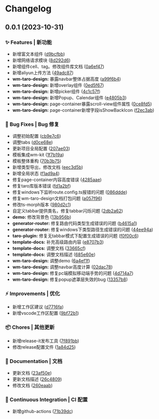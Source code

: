 # Changelog

## 0.0.1 (2023-10-31)


### ✨ Features | 新功能

* 新增富文本组件 ([d9bcfbb](https://codeup.aliyun.com/5f855dfb1858a17210466fd0/wuhang-meimeng-development/wm-taro-template/commit/d9bcfbb1fca59b312a7e753f0f5f833f5b7a1863))
* 新增网络请求模块 ([8d292d6](https://codeup.aliyun.com/5f855dfb1858a17210466fd0/wuhang-meimeng-development/wm-taro-template/commit/8d292d6c005124775fdb61bc6260fea740b12c10))
* 新增组件cell、tag。修改组件库文档 ([0a6ef47](https://codeup.aliyun.com/5f855dfb1858a17210466fd0/wuhang-meimeng-development/wm-taro-template/commit/0a6ef47c80fb955e1471bef668d3dba1063aa41f))
* 新增aliyun上传方法 ([49adc87](https://codeup.aliyun.com/5f855dfb1858a17210466fd0/wuhang-meimeng-development/wm-taro-template/commit/49adc87334dde735fb7494fe4d517c670c95e416))
* **wm-taro-design:** 暴露navbar整体占据高度 ([a99f6b4](https://codeup.aliyun.com/5f855dfb1858a17210466fd0/wuhang-meimeng-development/wm-taro-template/commit/a99f6b4806cf9aa111a18f26355e1fae0684169c))
* **wm-taro-design:** 新增overlay组件 ([0ed5f67](https://codeup.aliyun.com/5f855dfb1858a17210466fd0/wuhang-meimeng-development/wm-taro-template/commit/0ed5f67913c51ebe1fdb506941df443c56b6e912))
* **wm-taro-design:** 新增picker组件 ([4c1c57f](https://codeup.aliyun.com/5f855dfb1858a17210466fd0/wuhang-meimeng-development/wm-taro-template/commit/4c1c57f921bc360a3da14d0a13b47cc510c03d03))
* **wm-taro-design:** 新增Popup、Calendar组件 ([e4805b3](https://codeup.aliyun.com/5f855dfb1858a17210466fd0/wuhang-meimeng-development/wm-taro-template/commit/e4805b36d9604e7d978f259f640c9cbcf2b159b0))
* **wm-taro-design:** page-container暴露scroll-view组件属性 ([0ce8fd5](https://codeup.aliyun.com/5f855dfb1858a17210466fd0/wuhang-meimeng-development/wm-taro-template/commit/0ce8fd589a7438dfb1b895c4a1961fb653ca2c26))
* **wm-taro-design:** page-container新增字段isShowBackIcon ([f2ec3ab](https://codeup.aliyun.com/5f855dfb1858a17210466fd0/wuhang-meimeng-development/wm-taro-template/commit/f2ec3abd7c10ee1b70a9fb6efb4deaba3b5819cb))


### 🐛 Bug Fixes | Bug 修复

* 调整初始配置 ([cb9e7c6](https://codeup.aliyun.com/5f855dfb1858a17210466fd0/wuhang-meimeng-development/wm-taro-template/commit/cb9e7c61e8a0a9393e381bf2054a6c2ec8747780))
* 调整tabs ([d0ce68e](https://codeup.aliyun.com/5f855dfb1858a17210466fd0/wuhang-meimeng-development/wm-taro-template/commit/d0ce68e948482e10dec22983fc4bfababd72ab83))
* 更新项目全局配置 ([207ae03](https://codeup.aliyun.com/5f855dfb1858a17210466fd0/wuhang-meimeng-development/wm-taro-template/commit/207ae03a2b2c9692573aee88281b339073a3ec1c))
* 模板集成wm-kit ([1f7b19a](https://codeup.aliyun.com/5f855dfb1858a17210466fd0/wuhang-meimeng-development/wm-taro-template/commit/1f7b19ab4ec630508a06003b92f0926aeb6376c8))
* 模板整体重构 ([70b3b75](https://codeup.aliyun.com/5f855dfb1858a17210466fd0/wuhang-meimeng-development/wm-taro-template/commit/70b3b75b43612a088cd9fc71897d26c47689a688))
* 新增类型导出，修改文档 ([eec3d5b](https://codeup.aliyun.com/5f855dfb1858a17210466fd0/wuhang-meimeng-development/wm-taro-template/commit/eec3d5b9ccb7db09e63e81906c6c732a1a1887ae))
* 新增全局状态 ([f1ad9a4](https://codeup.aliyun.com/5f855dfb1858a17210466fd0/wuhang-meimeng-development/wm-taro-template/commit/f1ad9a4efddba7c7024807ba2c0d7f8febb23b2b))
* 修复page-container内容高度错误 ([4285aae](https://codeup.aliyun.com/5f855dfb1858a17210466fd0/wuhang-meimeng-development/wm-taro-template/commit/4285aae9c97e2f7a04ca72e43ee4bd85449d5481))
* 修复taro库版本错误 ([fd1a2bf](https://codeup.aliyun.com/5f855dfb1858a17210466fd0/wuhang-meimeng-development/wm-taro-template/commit/fd1a2bf3eeeeb1267f1bb451a552020f18099ce8))
* 修复windows下监听route.config.ts报错的问题 ([086ddde](https://codeup.aliyun.com/5f855dfb1858a17210466fd0/wuhang-meimeng-development/wm-taro-template/commit/086ddde4eda3a882eee55b9cbc008104849b2165))
* 修复wm-taro-design文档打包问题 ([a057f96](https://codeup.aliyun.com/5f855dfb1858a17210466fd0/wuhang-meimeng-development/wm-taro-template/commit/a057f96b89522f7592d6cfe2e0cf3751dc1b66f1))
* 修改ts-morph版本 ([980d2c1](https://codeup.aliyun.com/5f855dfb1858a17210466fd0/wuhang-meimeng-development/wm-taro-template/commit/980d2c10e79c404115978f22e82264af043859e7))
* 自定义tabbar提供类名，修复tabbar闪烁问题 ([2db2a62](https://codeup.aliyun.com/5f855dfb1858a17210466fd0/wuhang-meimeng-development/wm-taro-template/commit/2db2a627916eebb814d6497a3468b5b204a147ea))
* **demo:** 修改背景色 ([13b956b](https://codeup.aliyun.com/5f855dfb1858a17210466fd0/wuhang-meimeng-development/wm-taro-template/commit/13b956b404168801ecdf7d49f037c4ff69e24aca))
* **generator-router:** 修复路由代码类型生成错误的问题 ([b4615a1](https://codeup.aliyun.com/5f855dfb1858a17210466fd0/wuhang-meimeng-development/wm-taro-template/commit/b4615a19eee736d90a7385da15c42fa7ee4787a6))
* **generator-router:** 修复windows下类型路径生成错误的问题 ([44ee94a](https://codeup.aliyun.com/5f855dfb1858a17210466fd0/wuhang-meimeng-development/wm-taro-template/commit/44ee94aa5edba0560d1b5c21c12d9451d385a22e))
* **taro-plugin:** 修复无tabbar模式下配置生成错误的问题 ([f0f00c6](https://codeup.aliyun.com/5f855dfb1858a17210466fd0/wuhang-meimeng-development/wm-taro-template/commit/f0f00c6032b5ef4582dccc95c9736d992b9ded67))
* **template-docs:** 补充高级路由内容 ([e8707b3](https://codeup.aliyun.com/5f855dfb1858a17210466fd0/wuhang-meimeng-development/wm-taro-template/commit/e8707b3e4d17da53dc7d5c032efd90adf1c7327a))
* **template-docs:** 调整文档 ([33665cf](https://codeup.aliyun.com/5f855dfb1858a17210466fd0/wuhang-meimeng-development/wm-taro-template/commit/33665cf0205aac0c3c3295af04c0c8f843b31782))
* **template-docs:** 调整文档描述 ([685e60e](https://codeup.aliyun.com/5f855dfb1858a17210466fd0/wuhang-meimeng-development/wm-taro-template/commit/685e60e3d09185cc85f0f052178a00cdc30601fe))
* **wm-taro-design:** 调整demo ([6a4ef1f](https://codeup.aliyun.com/5f855dfb1858a17210466fd0/wuhang-meimeng-development/wm-taro-template/commit/6a4ef1f053d947c127645448ac2633525f15c8b9))
* **wm-taro-design:** 调整navbar高度计算 ([02dac78](https://codeup.aliyun.com/5f855dfb1858a17210466fd0/wuhang-meimeng-development/wm-taro-template/commit/02dac78783cfa9f4b4dedfe9afc4bf9c12db3569))
* **wm-taro-design:** 修复pc端模拟移动端手势的问题 ([4d714a7](https://codeup.aliyun.com/5f855dfb1858a17210466fd0/wuhang-meimeng-development/wm-taro-template/commit/4d714a713b5e9835e901cdede6c7b32e1afc3fe4))
* **wm-taro-design:** 修复popup遮罩层失效的bug ([13357b8](https://codeup.aliyun.com/5f855dfb1858a17210466fd0/wuhang-meimeng-development/wm-taro-template/commit/13357b8ca629bc4ab628983a03543b56e0348973))


### ⚡ Improvements | 优化

* 新增工作区建议 ([d7716fa](https://codeup.aliyun.com/5f855dfb1858a17210466fd0/wuhang-meimeng-development/wm-taro-template/commit/d7716fa44b7b41471b038ee4685051426457d2c2))
* 新增vscode工作区配置 ([9bf72b1](https://codeup.aliyun.com/5f855dfb1858a17210466fd0/wuhang-meimeng-development/wm-taro-template/commit/9bf72b10b4d4a377400ffc85e7a6c6186d8ef6f1))


### 📦 Chores | 其他更新

* 新增release-it发布工具 ([7f891bb](https://codeup.aliyun.com/5f855dfb1858a17210466fd0/wuhang-meimeng-development/wm-taro-template/commit/7f891bb72aaddf2bbee1bd29b81bc582ad3fac0b))
* 修改release配置文件 ([1a84d25](https://codeup.aliyun.com/5f855dfb1858a17210466fd0/wuhang-meimeng-development/wm-taro-template/commit/1a84d2547a6a061941d1c658fe2b524cbe9e76b1))


### 📝 Documentation | 文档

* 更新文档 ([23af50e](https://codeup.aliyun.com/5f855dfb1858a17210466fd0/wuhang-meimeng-development/wm-taro-template/commit/23af50e8ac7f8cae327f67b273160a222aa59396))
* 更新文档描述 ([26c4809](https://codeup.aliyun.com/5f855dfb1858a17210466fd0/wuhang-meimeng-development/wm-taro-template/commit/26c4809cf44e794f6cdaaa4853ffd46ab21edba6))
* 修改文档 ([260eaab](https://codeup.aliyun.com/5f855dfb1858a17210466fd0/wuhang-meimeng-development/wm-taro-template/commit/260eaab9530c306a7ee46c47f3bb6187b26d0d07))


### 🔧 Continuous Integration | CI 配置

* 新增github-actions ([71b39dc](https://codeup.aliyun.com/5f855dfb1858a17210466fd0/wuhang-meimeng-development/wm-taro-template/commit/71b39dc6dc720ff47dc21818c427474f3ed7bd74))